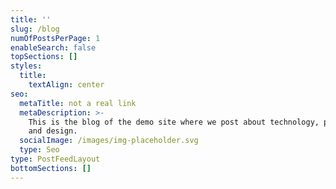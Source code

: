 ```yaml
---
title: ''
slug: /blog
numOfPostsPerPage: 1
enableSearch: false
topSections: []
styles:
  title:
    textAlign: center
seo:
  metaTitle: not a real link
  metaDescription: >-
    This is the blog of the demo site where we post about technology, product,
    and design.
  socialImage: /images/img-placeholder.svg
  type: Seo
type: PostFeedLayout
bottomSections: []
---
```

